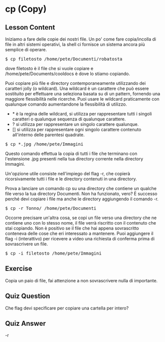 # cp (Copy)

## Lesson Content

Iniziamo a fare delle copie dei nostri file. Un po' come fare copia/incolla di file in altri sistemi operativi, la shell ci fornisce un sistema ancora più semplice di operare.

<pre>$ cp filetosto /home/pete/Documenti/robatosta</pre>

dove filetosto è il file che si vuole copiare e /home/pete/Documents/cooldocs è dove lo stiamo copiando.

Puoi copiare più file e directory contemporaneamente utilizzando dei caratteri jolly (o wildcard). Una wildcard è un carattere che può essere sostituito per effettuare una seleziona basata su di un pattern, fornendo una maggiore flessibilità nelle ricerche. Puoi usare le wildcard praticamente con qualunque comando aumentandone la flessibilità di utilizzo.

<ul>
<li>* è la regina delle wildcard, si utilizza per rappresentare tutti i singoli caratteri o qualunque sequenza di qualunque carattere.</li>
<li>? si utilizza per rappresentare un singolo carattere qualunque.</li>
<li>[] si utilizza per rappresentare ogni singolo carattere contenuto all'interno delle parentesi quadrate.</li>
</ul>

<pre>$ cp *.jpg /home/pete/Immagini</pre>

Questo comando effettua la copia di tutti i file che terminano con l'estensione .jpg presenti nella tua directory corrente nella directory Immagini.

Un'opzione utile consiste nell'impiego del flag -r, che copierà ricorsivamente tutti i file e le directory contenuti in una directory.

Prova a lanciare un comando cp su una directory che contiene un qualche file verso la tua directory Documenti. Non ha funzionato, vero? È successo perché devi copiare i file ma anche le directory aggiungendo il comando -r.

<pre>$ cp -r Tonno/ /home/pete/Documenti</pre>

Occorre precisare un'altra cosa, se copi un file verso una directory che ne contiene uno con lo stesso nome, il file verrà riscritto con il contenuto che stai copiando. Non è positivo se il file che hai appena sovrascritto conteneva delle cose che eri interessato a mantenere. Puoi aggiungere il flag -i (interattivo) per ricevere a video una richiesta di conferma prima di sovrascrivere un file.

<pre>$ cp -i filetosto /home/pete/Immagini</pre>

## Exercise

Copia un paio di file, fai attenzione a non sovrascrivere nulla di importante.

## Quiz Question

Che flag devi specificare per copiare una cartella per intero?

## Quiz Answer

-r
